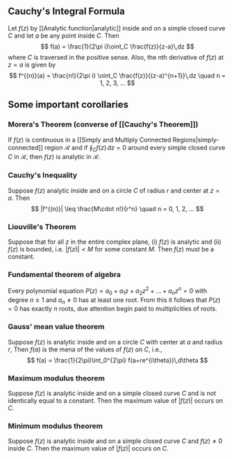 ## Cauchy's Integral Formula
Let $f(z)$ by [[Analytic function|analytic]] inside and on a simple closed curve $C$ and let $a$ be any point inside $C$. Then
$$
f(a) = \frac{1}{2\pi i}\oint_C \frac{f(z)}{z-a}\,dz
$$
where $C$ is traversed in the positive sense.
Also, the $n$th derivative of $f(z)$ at $z = a$ is given by
$$
f^{(n)}(a) = \frac{n!}{2\pi i} \oint_C \frac{f(z)}{(z-a)^{n+1}}\,dz \quad n = 1, 2, 3, ...
$$

## Some important corollaries
### Morera's Theorem (converse of [[Cauchy's Theorem]])
If $f(z)$ is continuous in a [[Simply and Multiply Connected Regions|simply-connected]] region $\mathcal{R}$ and if $\oint_C f(z)\,dz = 0$  around every simple closed curve $C$ in $\mathcal{R}$, then $f(z)$ is analytic in $\mathcal{R}$.

### Cauchy's Inequality
Suppose $f(z)$ analytic inside and on a circle $C$ of radius $r$ and center at $z = a$. Then
$$
|f^{(n)}| \leq \frac{M\cdot n!}{r^n} \quad n = 0, 1, 2, ...
$$
### Liouville's Theorem
Suppose that for all $z$ in the entire complex plane, (i) $f(z)$ is analytic and (ii) $f(z)$ is bounded, i.e. $|f(z)| < M$ for some constant $M$. Then $f(z)$ must be a constant.

### Fundamental theorem of algebra
Every polynomial equation $P(z) = a_0 + a_1z + a_2z^2 + ...  + a_nz^n = 0$ with degree $n \geq 1$ and $a_n \neq 0$ has at least one root.
From this it follows that $P(z) = 0$ has exactly $n$ roots, due attention begin paid to multiplicities of roots.

### Gauss' mean value theorem
Suppose $f(z)$ is analytic inside and on a circle $C$ with center at $a$ and radius $r$, Then $f(a)$ is the mena of the values of $f(z)$ on $C$, i.e.,
$$
f(a) = \frac{1}{2\pi}\int_0^{2\pi} f(a+re^{i\theta})\,d\theta
$$

### Maximum modulus theorem
Suppose $f(z)$ is analytic inside and on a simple closed curve $C$  and is not identically equal to a constant. Then the maximum value of $|f(z)|$ occurs on $C$.
### Minimum modulus theorem
Suppose $f(z)$ is analytic inside and on a simple closed curve $C$ and $f(z) \neq 0$ inside $C$. Then the maximum value of $|f(z)|$ occurs on $C$.